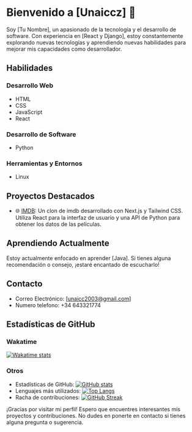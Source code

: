 # Bienvenido a [Unaiccz] 👋

Soy [Tu Nombre], un apasionado de la tecnología y el desarrollo de software. Con experiencia en [React y Django], estoy constantemente explorando nuevas tecnologías y aprendiendo nuevas habilidades para mejorar mis capacidades como desarrollador.

## Habilidades

### Desarrollo Web
- HTML
- CSS
- JavaScript
- React

### Desarrollo de Software
- Python

### Herramientas y Entornos
- Linux

## Proyectos Destacados

- 🌐 [IMDB](https://github.com/unaiccz/idmb): Un clon de imdb desarrollado con Next.js y Tailwind CSS. Utiliza React para la interfaz de usuario y una API de Python para obtener los datos de las películas.

## Aprendiendo Actualmente

Estoy actualmente enfocado en aprender [Java]. Si tienes alguna recomendación o consejo, ¡estaré encantado de escucharlo!

## Contacto

- Correo Electrónico: [unaicc2003@gmail.com]
- Numero telefono: +34 643321774

## Estadísticas de GitHub

### Wakatime 
[![Wakatime stats](https://github-readme-stats.vercel.app/api/wakatime?username=unaiccz&api_key=waka_133d67d5-d34d-4062-8519-b6a88ea8fe86)](https://github.com/anuraghazra/github-readme-stats)

### Otros
- Estadísticas de GitHub: [![GitHub stats](https://github-readme-stats.vercel.app/api?username=unaiccz&show_icons=true&theme=chartreuse-dark)](https://github.com/anuraghazra/github-readme-stats)
- Lenguajes más utilizados: [![Top Langs](https://github-readme-stats.vercel.app/api/top-langs/?username=unaiccz&layout=compact&theme=chartreuse-dark)](https://github.com/anuraghazra/github-readme-stats)
- Racha de contribuciones: [![GitHub Streak](https://github-readme-streak-stats.herokuapp.com/?user=unaiccz&theme=tokyonight)](https://git.io/streak-stats)

¡Gracias por visitar mi perfil! Espero que encuentres interesantes mis proyectos y contribuciones. No dudes en ponerte en contacto si tienes alguna pregunta o sugerencia.
